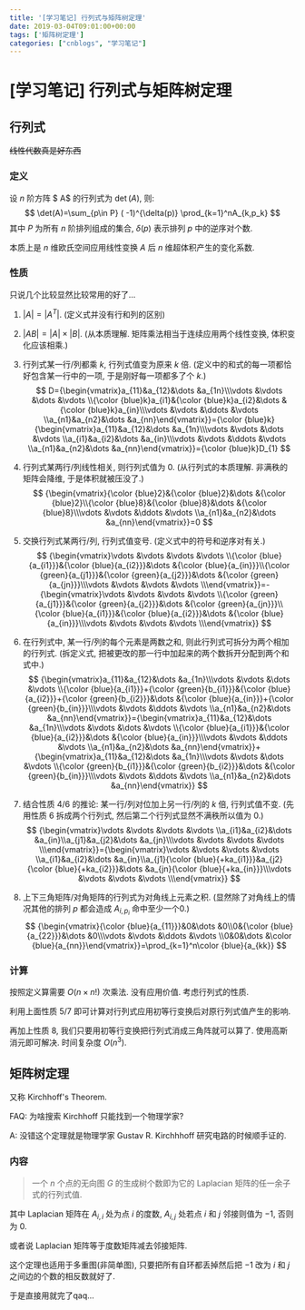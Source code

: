 ```yaml
---
title: '[学习笔记] 行列式与矩阵树定理'
date: 2019-03-04T09:01:00+00:00
tags: ['矩阵树定理']
categories: ["cnblogs", "学习笔记"]
---
```

# [学习笔记] 行列式与矩阵树定理

## 行列式

~~线性代数真是好东西~~

### 定义

设 $n$ 阶方阵 $ A$ 的行列式为 $\det(A)$, 则:
$$
\det(A)=\sum_{p\in P} ( -1)^{\delta(p)} \prod_{k=1}^nA_{k,p_k}
$$
其中 $P$ 为所有 $n$ 阶排列组成的集合, $\delta(p)$ 表示排列 $p$ 中的逆序对个数.

本质上是 $n$ 维欧氏空间应用线性变换 $A$ 后 $n$ 维超体积产生的变化系数.

### 性质

只说几个比较显然比较常用的好了...

1. $|A|=|A^T|$. (定义式并没有行和列的区别)

2. $|AB|=|A|\times|B|$. (从本质理解. 矩阵乘法相当于连续应用两个线性变换, 体积变化应该相乘.)

3. 行列式某一行/列都乘 $k$, 行列式值变为原来 $k$ 倍. (定义中的和式的每一项都恰好包含某一行中的一项, 于是刚好每一项都多了个 $k$.)
   $$
   D={\begin{vmatrix}a_{11}&a_{12}&\dots &a_{1n}\\\vdots &\vdots &\dots &\vdots \\{\color {blue}k}a_{i1}&{\color {blue}k}a_{i2}&\dots &{\color {blue}k}a_{in}\\\vdots &\vdots &\ddots &\vdots \\a_{n1}&a_{n2}&\dots &a_{nn}\end{vmatrix}}={\color {blue}k}{\begin{vmatrix}a_{11}&a_{12}&\dots &a_{1n}\\\vdots &\vdots &\dots &\vdots \\a_{i1}&a_{i2}&\dots &a_{in}\\\vdots &\vdots &\ddots &\vdots \\a_{n1}&a_{n2}&\dots &a_{nn}\end{vmatrix}}={\color {blue}k}D_{1}
   $$

4. 行列式某两行/列线性相关, 则行列式值为 $0$. (从行列式的本质理解. 非满秩的矩阵会降维, 于是体积就被压没了.)
   $$
   {\begin{vmatrix}{\color {blue}2}&{\color {blue}2}&\dots &{\color {blue}2}\\{\color {blue}8}&{\color {blue}8}&\dots &{\color {blue}8}\\\vdots &\vdots &\ddots &\vdots \\a_{n1}&a_{n2}&\dots &a_{nn}\end{vmatrix}}=0
   $$

5. 交换行列式某两行/列, 行列式值变号. (定义式中的符号和逆序对有关.)
   $$
   {\begin{vmatrix}\vdots &\vdots &\vdots &\vdots \\{\color {blue}{a_{i1}}}&{\color {blue}{a_{i2}}}&\dots &{\color {blue}{a_{in}}}\\{\color {green}{a_{j1}}}&{\color {green}{a_{j2}}}&\dots &{\color {green}{a_{jn}}}\\\vdots &\vdots &\vdots &\vdots \\\end{vmatrix}}=-{\begin{vmatrix}\vdots &\vdots &\vdots &\vdots \\{\color {green}{a_{j1}}}&{\color {green}{a_{j2}}}&\dots &{\color {green}{a_{jn}}}\\{\color {blue}{a_{i1}}}&{\color {blue}{a_{i2}}}&\dots &{\color {blue}{a_{in}}}\\\vdots &\vdots &\vdots &\vdots \\\end{vmatrix}}
   $$

6. 在行列式中, 某一行/列的每个元素是两数之和, 则此行列式可拆分为两个相加的行列式. (拆定义式, 把被更改的那一行中加起来的两个数拆开分配到两个和式中.)
   $$
   {\begin{vmatrix}a_{11}&a_{12}&\dots &a_{1n}\\\vdots &\vdots &\dots &\vdots \\{\color {blue}{a_{i1}}}+{\color {green}{b_{i1}}}&{\color {blue}{a_{i2}}}+{\color {green}{b_{i2}}}&\dots &{\color {blue}{a_{in}}}+{\color {green}{b_{in}}}\\\vdots &\vdots &\ddots &\vdots \\a_{n1}&a_{n2}&\dots &a_{nn}\end{vmatrix}}={\begin{vmatrix}a_{11}&a_{12}&\dots &a_{1n}\\\vdots &\vdots &\dots &\vdots \\{\color {blue}{a_{i1}}}&{\color {blue}{a_{i2}}}&\dots &{\color {blue}{a_{in}}}\\\vdots &\vdots &\ddots &\vdots \\a_{n1}&a_{n2}&\dots &a_{nn}\end{vmatrix}}+{\begin{vmatrix}a_{11}&a_{12}&\dots &a_{1n}\\\vdots &\vdots &\dots &\vdots \\{\color {green}{b_{i1}}}&{\color {green}{b_{i2}}}&\dots &{\color {green}{b_{in}}}\\\vdots &\vdots &\ddots &\vdots \\a_{n1}&a_{n2}&\dots &a_{nn}\end{vmatrix}}
   $$

7. 结合性质 4/6 的推论: 某一行/列对位加上另一行/列的 $k$ 倍, 行列式值不变. (先用性质 6 拆成两个行列式, 然后第二个行列式显然不满秩所以值为 0.)
   $$
   {\begin{vmatrix}\vdots &\vdots &\vdots &\vdots \\a_{i1}&a_{i2}&\dots &a_{in}\\a_{j1}&a_{j2}&\dots &a_{jn}\\\vdots &\vdots &\vdots &\vdots \\\end{vmatrix}}={\begin{vmatrix}\vdots &\vdots &\vdots &\vdots \\a_{i1}&a_{i2}&\dots &a_{in}\\a_{j1}{\color {blue}{+ka_{i1}}}&a_{j2}{\color {blue}{+ka_{i2}}}&\dots &a_{jn}{\color {blue}{+ka_{in}}}\\\vdots &\vdots &\vdots &\vdots \\\end{vmatrix}}
   $$

8. 上下三角矩阵/对角矩阵的行列式为对角线上元素之积. (显然除了对角线上的情况其他的排列 $p$ 都会造成 $A_{i,p_i}$ 命中至少一个0.)
   $$
   {\begin{vmatrix}{\color {blue}{a_{11}}}&0&\dots &0\\0&{\color {blue}{a_{22}}}&\dots &0\\\vdots &\vdots &\ddots &\vdots \\0&0&\dots &\color {blue}{a_{nn}}\end{vmatrix}}=\prod_{k=1}^n\color {blue}{a_{kk}}
   $$



### 计算

按照定义算需要 $O(n\times n!)$ 次乘法. 没有应用价值. 考虑行列式的性质.

利用上面性质 5/7 即可计算对行列式应用初等行变换后对原行列式值产生的影响.

再加上性质 8, 我们只要用初等行变换把行列式消成三角阵就可以算了. 使用高斯消元即可解决. 时间复杂度 $O(n^3)$.

## 矩阵树定理

又称 Kirchhoff's Theorem.

FAQ: 为啥搜索 Kirchhoff 只能找到一个物理学家?

A: 没错这个定理就是物理学家 Gustav R. Kirchhhoff 研究电路的时候顺手证的.

### 内容

> 一个 $n$ 个点的无向图 $G$ 的生成树个数即为它的 Laplacian 矩阵的任一余子式的行列式值.

其中 Laplacian 矩阵在 $A_{i,i}$ 处为点 $i$ 的度数, $A_{i,j}$ 处若点 $i$ 和 $j$ 邻接则值为 $-1$, 否则为 $0$.

或者说 Laplacian 矩阵等于度数矩阵减去邻接矩阵.

这个定理也适用于多重图(非简单图), 只要把所有自环都丢掉然后把 $-1$ 改为 $i$ 和 $j$ 之间边的个数的相反数就好了.

于是直接用就完了qaq...

